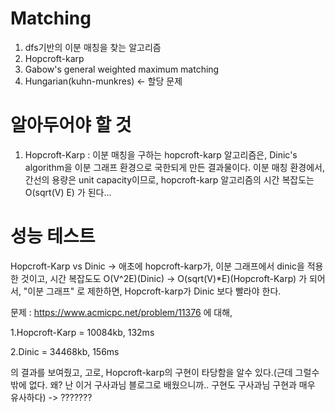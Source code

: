 # Matching #
1. dfs기반의 이분 매칭을 찾는 알고리즘
2. Hopcroft-karp
3. Gabow's general weighted maximum matching
4. Hungarian(kuhn-munkres) <- 할당 문제

# 알아두어야 할 것 #
1. Hopcroft-Karp : 이분 매칭을 구하는 hopcroft-karp 알고리즘은, Dinic's algorithm을 이분 그래프 환경으로 국한되게 만든 결과물이다.
  이분 매칭 환경에서, 간선의 용량은 unit capacity이므로, hopcroft-karp 알고리즘의 시간 복잡도는 O(sqrt(V) E) 가 된다...



# 성능 테스트 #
Hopcroft-Karp vs Dinic -> 애초에 hopcroft-karp가, 이분 그래프에서 dinic을 적용한 것이고, 시간 복잡도도 O(V^2E)(Dinic) -> O(sqrt(V)*E)(Hopcroft-Karp) 가 되어서, 
"이분 그래프" 로 제한하면, Hopcroft-karp가 Dinic 보다 빨라야 한다. 


문제 : https://www.acmicpc.net/problem/11376 에 대해,

1.Hopcroft-Karp = 10084kb, 132ms

2.Dinic = 34468kb, 156ms 

의 결과를 보여줬고, 고로, Hopcroft-karp의 구현이 타당함을 알수 있다.(근데 그럴수밖에 없다. 왜? 난 이거 구사과님 블로그로 배웠으니까.. 구현도 구사과님 구현과 매우 유사하다) -> ??????? 
